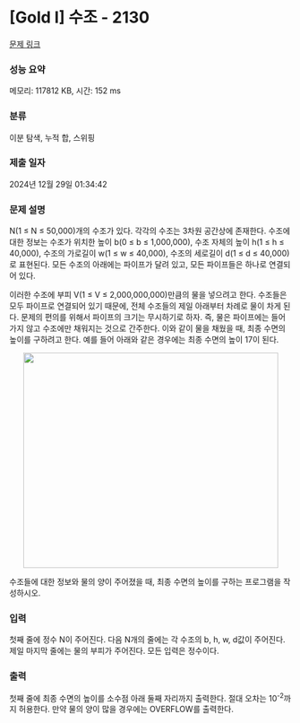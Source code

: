 # [Gold I] 수조 - 2130 

[문제 링크](https://www.acmicpc.net/problem/2130) 

### 성능 요약

메모리: 117812 KB, 시간: 152 ms

### 분류

이분 탐색, 누적 합, 스위핑

### 제출 일자

2024년 12월 29일 01:34:42

### 문제 설명

<p>N(1 ≤ N ≤ 50,000)개의 수조가 있다. 각각의 수조는 3차원 공간상에 존재한다. 수조에 대한 정보는 수조가 위치한 높이 b(0 ≤ b ≤ 1,000,000), 수조 자체의 높이 h(1 ≤ h ≤ 40,000), 수조의 가로길이 w(1 ≤ w ≤ 40,000), 수조의 세로길이 d(1 ≤ d ≤ 40,000)로 표현된다. 모든 수조의 아래에는 파이프가 달려 있고, 모든 파이프들은 하나로 연결되어 있다.</p>

<p>이러한 수조에 부피 V(1 ≤ V ≤ 2,000,000,000)만큼의 물을 넣으려고 한다. 수조들은 모두 파이프로 연결되어 있기 때문에, 전체 수조들의 제일 아래부터 차례로 물이 차게 된다. 문제의 편의를 위해서 파이프의 크기는 무시하기로 하자. 즉, 물은 파이프에는 들어가지 않고 수조에만 채워지는 것으로 간주한다. 이와 같이 물을 채웠을 때, 최종 수면의 높이를 구하려고 한다. 예를 들어 아래와 같은 경우에는 최종 수면의 높이 17이 된다.</p>

<p style="text-align: center;"><img alt="" src="https://www.acmicpc.net/JudgeOnline/upload/201008/water.PNG" style="height:384px; width:455px"></p>

<p>수조들에 대한 정보와 물의 양이 주어졌을 때, 최종 수면의 높이를 구하는 프로그램을 작성하시오.</p>

### 입력 

 <p>첫째 줄에 정수 N이 주어진다. 다음 N개의 줄에는 각 수조의 b, h, w, d값이 주어진다. 제일 마지막 줄에는 물의 부피가 주어진다. 모든 입력은 정수이다.</p>

### 출력 

 <p>첫째 줄에 최종 수면의 높이를 소수점 아래 둘째 자리까지 출력한다. 절대 오차는 10<sup>-2</sup>까지 허용한다. 만약 물의 양이 많을 경우에는 OVERFLOW를 출력한다.</p>

